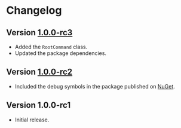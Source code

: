 # Changelog

## Version [1.0.0-rc3](https://github.com/cedx/which.net/compare/v1.0.0-rc2...v1.0.0-rc3)
- Added the `RootCommand` class.
- Updated the package dependencies.

## Version [1.0.0-rc2](https://github.com/cedx/which.net/compare/v1.0.0-rc1...v1.0.0-rc2)
- Included the debug symbols in the package published on [NuGet](https://www.nuget.org).

## Version 1.0.0-rc1
- Initial release.
